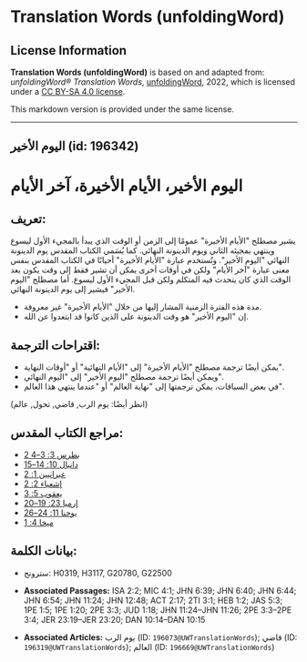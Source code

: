 # Translation Words (unfoldingWord)

## License Information

**Translation Words (unfoldingWord)** is based on and adapted from: _unfoldingWord® Translation Words_, [unfoldingWord](https://unfoldingword.org/utw), 2022, which is licensed under a [CC BY-SA 4.0 license](https://creativecommons.org/licenses/by-sa/4.0/legalcode.en).

This markdown version is provided under the same license.



--------------------------------

## اليوم الأخير (id: 196342)

اليوم الأخير، الأيام الأخيرة، آخر الأيام
========================================

تعريف:
------

يشير مصطلح "الأيام الأخيرة" عمومًا إلى الزمن أو الوقت الذي يبدأ بالمجيء الأول ليسوع وينتهي بمجيئه الثاني ويوم الدينونة النهائي. كما يُسَمي الكتاب المقدس يوم الدينونة النهائي "اليوم الأخير". وتُستخدم عبارة "الأيام الأخيرة" أحيانًا في الكتاب المقدس بنفس معنى عبارة "آخر الأيام" ولكن في أوقات أخرى يمكن أن تشير فقط إلى وقت يكون بعد الوقت الذي كان يتحدث فيه المتكلم ولكن قبل المجيء الأول ليسوع. أما مصطلح "اليوم الأخير" فيشير إلى يوم الدينونة النهائي.

* مدة هذه الفترة الزمنية المشار إليها من خلال "الأيام الأخيرة" غير معروفة.
* إن "اليوم الأخير" هو وقت الدينونة على الذين كانوا قد ابتعدوا عن الله.

اقتراحات الترجمة:
-----------------

* يمكن أيضًا ترجمة مصطلح "الأيام الأخيرة" إلى "الأيام النهائية" أو "أوقات النهاية".
* ويمكن أيضًا ترجمة مصطلح "اليوم الأخير" إلى "اليوم النهائي".
* في بعض السياقات، يمكن ترجمتها إلى "نهاية العالم" أو "عندما ينتهي هذا العالم".

(انظر أيضًا: يوم الرب, قاضي, تحول, عالم)

مراجع الكتاب المقدس:
--------------------

* [2 بطرس 3: 3–4](https://ref.ly/2Pet3:3-2Pet3:4)
* [دانيال 10: 14–15](https://ref.ly/Dan10:14-Dan10:15)
* [عبرانيين 1: 2](https://ref.ly/Heb1:2)
* [إشعياء 2: 2](https://ref.ly/Isa2:2)
* [يعقوب 5: 3](https://ref.ly/Jas5:3)
* [إرميا 23: 19–20](https://ref.ly/Jer23:19-Jer23:20)
* [يوحنا 11: 24–26](https://ref.ly/John11:24-John11:26)
* [ميخا 4: 1](https://ref.ly/Mic4:1)

بيانات الكلمة:
--------------

* سترونج: H0319, H3117, G20780, G22500

* **Associated Passages:** ISA 2:2; MIC 4:1; JHN 6:39; JHN 6:40; JHN 6:44; JHN 6:54; JHN 11:24; JHN 12:48; ACT 2:17; 2TI 3:1; HEB 1:2; JAS 5:3; 1PE 1:5; 1PE 1:20; 2PE 3:3; JUD 1:18; JHN 11:24–JHN 11:26; 2PE 3:3–2PE 3:4; JER 23:19–JER 23:20; DAN 10:14–DAN 10:15
* **Associated Articles:** يوم الرب (ID: `196073@UWTranslationWords`); قاضي (ID: `196319@UWTranslationWords`); العالم (ID: `196669@UWTranslationWords`)

